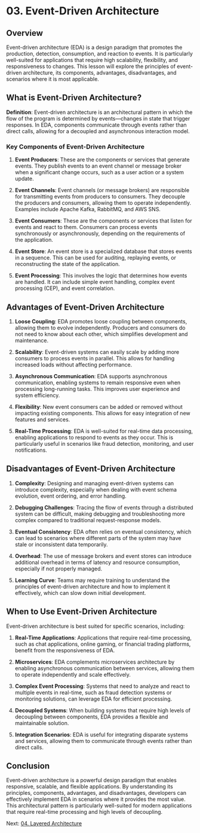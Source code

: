 # 03. Event-Driven Architecture

## Overview

Event-driven architecture (EDA) is a design paradigm that promotes the production, detection, consumption, and reaction to events. It is particularly well-suited for applications that require high scalability, flexibility, and responsiveness to changes. This lesson will explore the principles of event-driven architecture, its components, advantages, disadvantages, and scenarios where it is most applicable.

## What is Event-Driven Architecture?

**Definition**: Event-driven architecture is an architectural pattern in which the flow of the program is determined by events—changes in state that trigger responses. In EDA, components communicate through events rather than direct calls, allowing for a decoupled and asynchronous interaction model.

### Key Components of Event-Driven Architecture

1. **Event Producers**: These are the components or services that generate events. They publish events to an event channel or message broker when a significant change occurs, such as a user action or a system update.

2. **Event Channels**: Event channels (or message brokers) are responsible for transmitting events from producers to consumers. They decouple the producers and consumers, allowing them to operate independently. Examples include Apache Kafka, RabbitMQ, and AWS SNS.

3. **Event Consumers**: These are the components or services that listen for events and react to them. Consumers can process events synchronously or asynchronously, depending on the requirements of the application.

4. **Event Store**: An event store is a specialized database that stores events in a sequence. This can be used for auditing, replaying events, or reconstructing the state of the application.

5. **Event Processing**: This involves the logic that determines how events are handled. It can include simple event handling, complex event processing (CEP), and event correlation.

## Advantages of Event-Driven Architecture

1. **Loose Coupling**: EDA promotes loose coupling between components, allowing them to evolve independently. Producers and consumers do not need to know about each other, which simplifies development and maintenance.

2. **Scalability**: Event-driven systems can easily scale by adding more consumers to process events in parallel. This allows for handling increased loads without affecting performance.

3. **Asynchronous Communication**: EDA supports asynchronous communication, enabling systems to remain responsive even when processing long-running tasks. This improves user experience and system efficiency.

4. **Flexibility**: New event consumers can be added or removed without impacting existing components. This allows for easy integration of new features and services.

5. **Real-Time Processing**: EDA is well-suited for real-time data processing, enabling applications to respond to events as they occur. This is particularly useful in scenarios like fraud detection, monitoring, and user notifications.

## Disadvantages of Event-Driven Architecture

1. **Complexity**: Designing and managing event-driven systems can introduce complexity, especially when dealing with event schema evolution, event ordering, and error handling.

2. **Debugging Challenges**: Tracing the flow of events through a distributed system can be difficult, making debugging and troubleshooting more complex compared to traditional request-response models.

3. **Eventual Consistency**: EDA often relies on eventual consistency, which can lead to scenarios where different parts of the system may have stale or inconsistent data temporarily.

4. **Overhead**: The use of message brokers and event stores can introduce additional overhead in terms of latency and resource consumption, especially if not properly managed.

5. **Learning Curve**: Teams may require training to understand the principles of event-driven architecture and how to implement it effectively, which can slow down initial development.

## When to Use Event-Driven Architecture

Event-driven architecture is best suited for specific scenarios, including:

1. **Real-Time Applications**: Applications that require real-time processing, such as chat applications, online gaming, or financial trading platforms, benefit from the responsiveness of EDA.

2. **Microservices**: EDA complements microservices architecture by enabling asynchronous communication between services, allowing them to operate independently and scale effectively.

3. **Complex Event Processing**: Systems that need to analyze and react to multiple events in real-time, such as fraud detection systems or monitoring solutions, can leverage EDA for efficient processing.

4. **Decoupled Systems**: When building systems that require high levels of decoupling between components, EDA provides a flexible and maintainable solution.

5. **Integration Scenarios**: EDA is useful for integrating disparate systems and services, allowing them to communicate through events rather than direct calls.

## Conclusion

Event-driven architecture is a powerful design paradigm that enables responsive, scalable, and flexible applications. By understanding its principles, components, advantages, and disadvantages, developers can effectively implement EDA in scenarios where it provides the most value. This architectural pattern is particularly well-suited for modern applications that require real-time processing and high levels of decoupling.

Next: [04. Layered Architecture](./04-layered-architecture.md)
